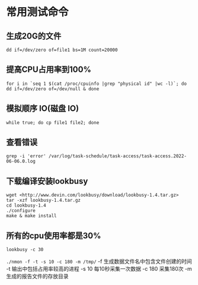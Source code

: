 
# 常用测试命令

## 生成20G的文件

```linux
dd if=/dev/zero of=file1 bs=1M count=20000
```

## 提高CPU占用率到100%

```linux
for i in `seq 1 $(cat /proc/cpuinfo |grep "physical id" |wc -l)`; do dd if=/dev/zero of=/dev/null & done
```

## 模拟顺序 IO(磁盘 IO)

```linux
while true; do cp file1 file2; done
```

## 查看错误

```linux
grep -i 'error' /var/log/task-schedule/task-access/task-access.2022-06-06.0.log
```

## 下载编译安装lookbusy

```linux
wget <http://www.devin.com/lookbusy/download/lookbusy-1.4.tar.gz>
tar -xzf lookbusy-1.4.tar.gz
cd lookbusy-1.4
./configure
make & make install
```

## 所有的cpu使用率都是30%

`lookbusy -c 30`

`./nmon -f -t -s 10 -c 180 -m /tmp/`
     -f          生成数据文件名中包含文件创建的时间
     -t          输出中包括占用率较高的进程
     -s 10     每10秒采集一次数据
     -c 180   采集180次
     -m         生成的报告文件的存放目录
